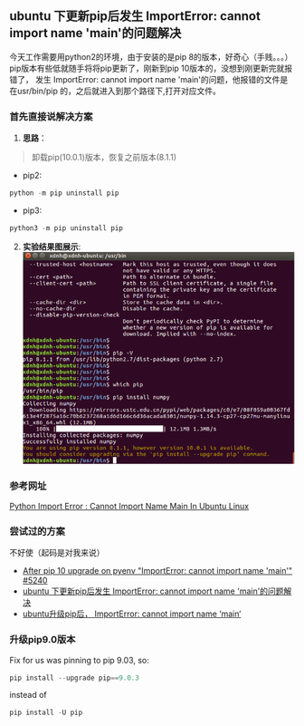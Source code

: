 ##  ubuntu 下更新pip后发生 ImportError: cannot import name 'main'的问题解决
今天工作需要用python2的环境，由于安装的是pip 8的版本，好奇心（手贱。。。）pip版本有些低就随手将将pip更新了，刚新到pip 10版本的，没想到刚更新完就报错了，
发生 ImportError: cannot import name 'main'的问题，他报错的文件是在usr/bin/pip 的，之后就进入到那个路径下,打开对应文件。

### **首先直接说解决方案**
1. **思路**：
> 卸载pip(10.0.1)版本，恢复之前版本(8.1.1)
- pip2:
```Python
python -m pip uninstall pip
```
- pip3:
```Python
python3 -m pip uninstall pip
```
2. **实验结果图展示**:
![实验结果图](https://github.com/xdnh/Linux-Learning/raw/master/src/Screenshot%20from%202018-05-14%2015-26-32.png)
### **参考网址**
[Python Import Error : Cannot Import Name Main In Ubuntu Linux]()
### **尝试过的方案**
不好使（起码是对我来说）
- [After pip 10 upgrade on pyenv "ImportError: cannot import name 'main'" #5240](https://github.com/pypa/pip/issues/5240)
- [ubuntu 下更新pip后发生 ImportError: cannot import name 'main'的问题解决](http://www.cnblogs.com/white-the-Alan/p/8900554.html)
- [ubuntu升级pip后， ImportError: cannot import name ‘main‘](https://www.codetd.com/article/98706)

### 升级pip9.0版本
Fix for us was pinning to pip 9.03, so:
```Python
pip install --upgrade pip==9.0.3
```
instead of
```Python
pip install -U pip
```
